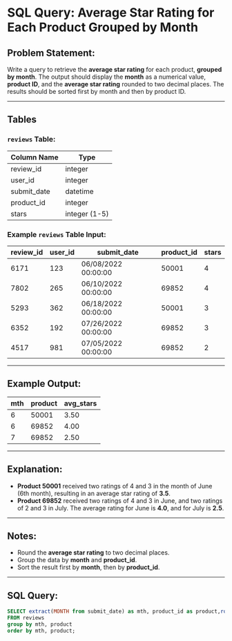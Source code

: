 # SQL Query: Average Star Rating for Each Product Grouped by Month

## Problem Statement:
Write a query to retrieve the **average star rating** for each product, **grouped by month**. The output should display the **month** as a numerical value, **product ID**, and the **average star rating** rounded to two decimal places. The results should be sorted first by month and then by product ID.

---

## Tables

### `reviews` Table:
| Column Name   | Type    |
|---------------|---------|
| review_id     | integer |
| user_id       | integer |
| submit_date   | datetime |
| product_id    | integer |
| stars         | integer (1-5) |

### Example `reviews` Table Input:
| review_id | user_id | submit_date           | product_id | stars |
|-----------|---------|-----------------------|------------|-------|
| 6171      | 123     | 06/08/2022 00:00:00   | 50001      | 4     |
| 7802      | 265     | 06/10/2022 00:00:00   | 69852      | 4     |
| 5293      | 362     | 06/18/2022 00:00:00   | 50001      | 3     |
| 6352      | 192     | 07/26/2022 00:00:00   | 69852      | 3     |
| 4517      | 981     | 07/05/2022 00:00:00   | 69852      | 2     |

---

## Example Output:
| mth | product | avg_stars |
|-----|---------|-----------|
| 6   | 50001   | 3.50      |
| 6   | 69852   | 4.00      |
| 7   | 69852   | 2.50      |

---

## Explanation:
- **Product 50001** received two ratings of 4 and 3 in the month of June (6th month), resulting in an average star rating of **3.5**.
- **Product 69852** received two ratings of 4 and 3 in June, and two ratings of 2 and 3 in July. The average rating for June is **4.0**, and for July is **2.5**.

---

## Notes:
- Round the **average star rating** to two decimal places.
- Group the data by **month** and **product_id**.
- Sort the result first by **month**, then by **product_id**.

---

## SQL Query:
```sql
SELECT extract(MONTH from submit_date) as mth, product_id as product,round(avg(stars),2) as avg_stars
FROM reviews
group by mth, product
order by mth, product;